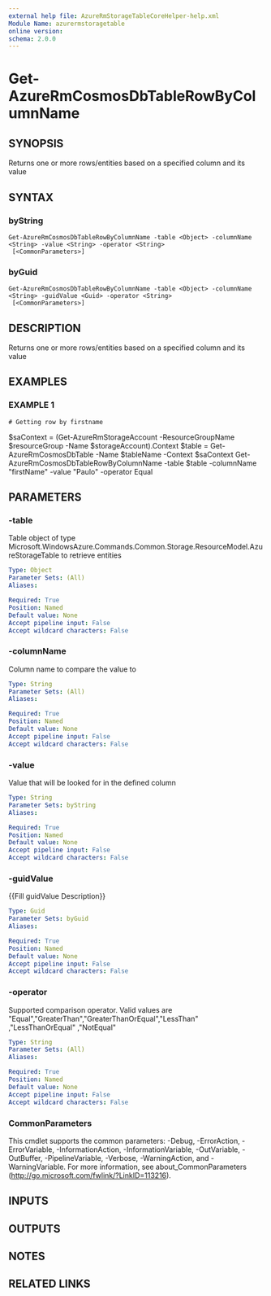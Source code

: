 ```yaml
---
external help file: AzureRmStorageTableCoreHelper-help.xml
Module Name: azurermstoragetable
online version:
schema: 2.0.0
---
```


# Get-AzureRmCosmosDbTableRowByColumnName

## SYNOPSIS
Returns one or more rows/entities based on a specified column and its value

## SYNTAX

### byString
```
Get-AzureRmCosmosDbTableRowByColumnName -table <Object> -columnName <String> -value <String> -operator <String>
 [<CommonParameters>]
```

### byGuid
```
Get-AzureRmCosmosDbTableRowByColumnName -table <Object> -columnName <String> -guidValue <Guid> -operator <String>
 [<CommonParameters>]
```

## DESCRIPTION
Returns one or more rows/entities based on a specified column and its value

## EXAMPLES

### EXAMPLE 1
```
# Getting row by firstname
```

$saContext = (Get-AzureRmStorageAccount -ResourceGroupName $resourceGroup -Name $storageAccount).Context
$table = Get-AzureRmCosmosDbTable -Name $tableName -Context $saContext
Get-AzureRmCosmosDbTableRowByColumnName -table $table -columnName "firstName" -value "Paulo" -operator Equal

## PARAMETERS

### -table
Table object of type Microsoft.WindowsAzure.Commands.Common.Storage.ResourceModel.AzureStorageTable to retrieve entities

```yaml
Type: Object
Parameter Sets: (All)
Aliases:

Required: True
Position: Named
Default value: None
Accept pipeline input: False
Accept wildcard characters: False
```

### -columnName
Column name to compare the value to

```yaml
Type: String
Parameter Sets: (All)
Aliases:

Required: True
Position: Named
Default value: None
Accept pipeline input: False
Accept wildcard characters: False
```

### -value
Value that will be looked for in the defined column

```yaml
Type: String
Parameter Sets: byString
Aliases:

Required: True
Position: Named
Default value: None
Accept pipeline input: False
Accept wildcard characters: False
```

### -guidValue
{{Fill guidValue Description}}

```yaml
Type: Guid
Parameter Sets: byGuid
Aliases:

Required: True
Position: Named
Default value: None
Accept pipeline input: False
Accept wildcard characters: False
```

### -operator
Supported comparison operator.
Valid values are "Equal","GreaterThan","GreaterThanOrEqual","LessThan" ,"LessThanOrEqual" ,"NotEqual"

```yaml
Type: String
Parameter Sets: (All)
Aliases:

Required: True
Position: Named
Default value: None
Accept pipeline input: False
Accept wildcard characters: False
```

### CommonParameters
This cmdlet supports the common parameters: -Debug, -ErrorAction, -ErrorVariable, -InformationAction, -InformationVariable, -OutVariable, -OutBuffer, -PipelineVariable, -Verbose, -WarningAction, and -WarningVariable.
For more information, see about_CommonParameters (http://go.microsoft.com/fwlink/?LinkID=113216).

## INPUTS

## OUTPUTS

## NOTES

## RELATED LINKS
